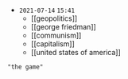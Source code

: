 - `2021-07-14`  `15:41`
	- [[geopolitics]]
	- [[george friedman]]
	- [[communism]]
	- [[capitalism]]
	- [[united states of america]]

```query
"the game"
```
